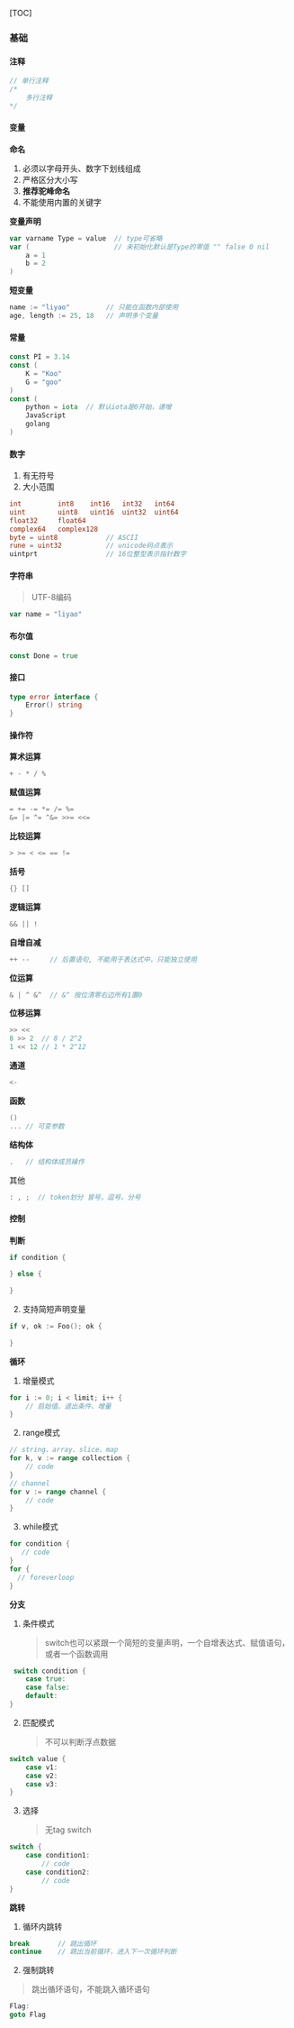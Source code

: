 [TOC]

### 基础

#### 注释

~~~go
// 单行注释
/*
	多行注释
*/
~~~

#### 变量

**命名**

1. 必须以字母开头、数字下划线组成
2. 严格区分大小写
3. **推荐驼峰命名**
4. 不能使用内置的关键字

**变量声明**

~~~go
var varname Type = value  // type可省略
var (                     // 未初始化默认是Type的零值 "" false 0 nil
	a = 1
    b = 2
)
~~~

**短变量**

~~~go
name := "liyao"  		// 只能在函数内部使用
age, length := 25, 18   // 声明多个变量
~~~

#### 常量

~~~go
const PI = 3.14
const (
	K = "Koo"
    G = "goo"
)
const (
    python = iota  // 默认iota是0开始，递增
    JavaScript
    golang
)
~~~

#### 数字

1.  有无符号
2.  大小范围

~~~go
int 		int8 	int16 	int32 	int64
uint 		uint8 	uint16 	uint32 	uint64 
float32 	float64
complex64 	complex128
byte = uint8   			// ASCII	
rune = uint32  			// unicode码点表示
uintprt 	   			// 16位整型表示指针数字
~~~

#### 字符串

> UTF-8编码

~~~go
var name = "liyao"
~~~

#### 布尔值

~~~go
const Done = true
~~~

#### 接口

~~~go
type error interface {
	Error() string
}
~~~

#### 操作符

**算术运算**

~~~go
+ - * / %
~~~

**赋值运算**

~~~go
= += -= *= /= %=
&= |= ^= ^&= >>= <<=
~~~

**比较运算**

~~~go
> >= < <= == !=
~~~

**括号**

~~~go
{} []
~~~

**逻辑运算**

~~~go
&& || !
~~~

**自增自减**

~~~go
++ --  	  // 后置语句, 不能用于表达式中，只能独立使用
~~~

**位运算**

~~~go
& | ^ &^  // &^ 按位清零右边所有1置0
~~~

**位移运算**

~~~ go
>> <<
8 >> 2  // 8 / 2^2
1 << 12 // 1 * 2^12
~~~

**通道**

~~~go
<-
~~~

**函数**

~~~go
()  
... // 可变参数
~~~

**结构体**

~~~go
.   // 结构体成员操作
~~~

其他

~~~go
: , ;  // token划分 冒号，逗号，分号
~~~

#### 控制

**判断**

~~~go
if condition {
    
} else {
    
}
~~~

2.  支持简短声明变量

~~~go
if v, ok := Foo(); ok {
    
}
~~~

**循环**

1.  增量模式

~~~go
for i := 0; i < limit; i++ {
    // 启始值、退出条件、增量
}
~~~

2.  range模式

~~~go
// string、array、slice、map
for k, v := range collection {
    // code
}
// channel
for v := range channel {
    // code
}
~~~

3.  while模式

~~~go
for condition {
   // code 
}
for {  
  // foreverloop
}
~~~

**分支**

1. 条件模式

    > switch也可以紧跟一个简短的变量声明，一个自增表达式、赋值语句，或者一个函数调用

~~~go
 switch condition {
	case true:
	case false:
    default:
}
~~~

2. 匹配模式

    > 不可以判断浮点数据

~~~go
switch value { 
	case v1:
	case v2:
    case v3:
}
~~~

3. 选择

    > 无tag switch

~~~go
switch {
	case condition1:
    	// code
	case condition2:
    	// code
}
~~~

**跳转**

1.  循环内跳转

~~~go
break		// 跳出循环
continue    // 跳出当前循环，进入下一次循环判断
~~~

2.  强制跳转

>   跳出循环语句，不能跳入循环语句

~~~go
Flag:
goto Flag
~~~